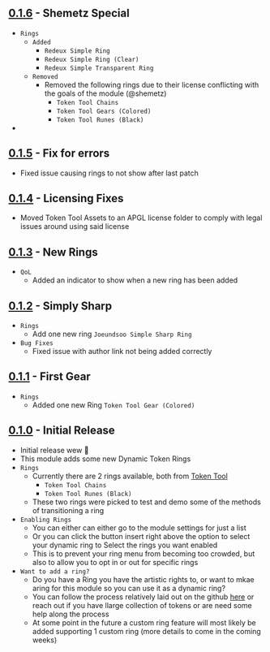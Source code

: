 ## [0.1.6](https://github.com/ChasarooniZ/More-Dynamic-Token-Rings/compare/0.1.5...0.1.6) - Shemetz Special
- `Rings`
  - `Added`
    - `Redeux Simple Ring`
    - `Redeux Simple Ring (Clear)`
    - `Redeux Simple Transparent Ring`
  - `Removed`
    - Removed the following rings due to their license conflicting with the goals of the module (@shemetz)
      - `Token Tool Chains`
      - `Token Tool Gears (Colored)`
      - `Token Tool Runes (Black)`
- 
  
## [0.1.5](https://github.com/ChasarooniZ/More-Dynamic-Token-Rings/compare/0.1.4...0.1.5) - Fix for errors
- Fixed issue causing rings to not show after last patch
## [0.1.4](https://github.com/ChasarooniZ/More-Dynamic-Token-Rings/compare/0.1.3...0.1.4) - Licensing Fixes
- Moved Token Tool Assets to an APGL license folder to comply with legal issues around using said license

## [0.1.3](https://github.com/ChasarooniZ/More-Dynamic-Token-Rings/compare/0.1.2...0.1.3) - New Rings
- `QoL`
  - Added an indicator to show when a new ring has been added
## [0.1.2](https://github.com/ChasarooniZ/More-Dynamic-Token-Rings/compare/0.1.1...0.1.2) - Simply Sharp
- `Rings`
  - Add one new ring  `Joeundsoo Simple Sharp Ring`
- `Bug Fixes`
  - Fixed issue with author link not being added correctly
## [0.1.1](https://github.com/ChasarooniZ/More-Dynamic-Token-Rings/compare/0.1.0...0.1.1) - First Gear
- `Rings`
  - Added one new Ring `Token Tool Gear (Colored)`
## [0.1.0](https://github.com/ChasarooniZ/More-Dynamic-Token-Rings/compare/0.0.1...0.0.31) - Initial Release
- Initial release wew 🥳
- This module adds some new Dynamic Token Rings
- `Rings`
  - Currently there are 2 rings available, both from [Token Tool](https://www.rptools.net/toolbox/token-tool/)
    - `Token Tool Chains`
    - `Token Tool Runes (Black)`
  - These two rings were picked to test and demo some of the methods of transitioning a ring
- `Enabling Rings`
  - You can either can either go to the module settings for just a list
  - Or you can click the button insert right above the option to select your dynamic ring to Select the rings you want enabled
  - This is to prevent your ring menu from becoming too crowded, but also to allow you to opt in or out for specific rings
- `Want to add a ring?`
  - Do you have a Ring you have the artistic rights to, or want to mkae aring for this module so you can use it as a dynamic ring?
  - You can follow the process relatively laid out on the github [here](https://github.com/ChasarooniZ/More-Dynamic-Token-Rings?tab=readme-ov-file#creating-new-rings) or reach out if you have llarge collection of tokens or are need some help along the process
  - At some point in the future a custom ring feature will most likely be added supporting 1 custom ring (more details to come in the coming weeks)
